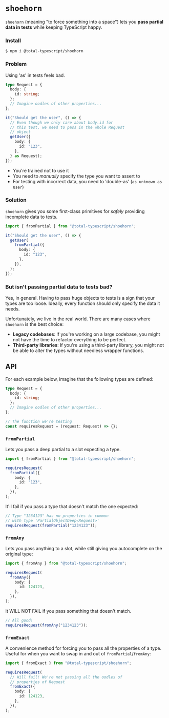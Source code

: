 # `shoehorn`

`shoehorn` (meaning "to force something into a space") lets you **pass partial data in tests** while keeping TypeScript happy.

### Install

```
$ npm i @total-typescript/shoehorn
```

### Problem

Using 'as' in tests feels bad.

```ts
type Request = {
  body: {
    id: string;
  };
  // Imagine oodles of other properties...
};

it("Should get the user", () => {
  // Even though we only care about body.id for
  // this test, we need to pass in the whole Request
  // object
  getUser({
    body: {
      id: "123",
    },
  } as Request);
});
```

- You're trained not to use it
- You need to _manually_ specify the type you want to assert to
- For testing with incorrect data, you need to 'double-as' (`as unknown as User`)

### Solution

`shoehorn` gives you some first-class primitives for _safely_ providing incomplete data to tests.

```ts
import { fromPartial } from "@total-typescript/shoehorn";

it("Should get the user", () => {
  getUser(
    fromPartial({
      body: {
        id: "123",
      },
    }),
  );
});
```

### But isn't passing partial data to tests bad?

Yes, in general. Having to pass huge objects to tests is a sign that your types are too loose. Ideally, every function should only specify the data it needs.

Unfortunately, we live in the real world. There are many cases where `shoehorn` is the best choice:

- **Legacy codebases**: If you're working on a large codebase, you might not have the time to refactor everything to be perfect.
- **Third-party libraries**: If you're using a third-party library, you might not be able to alter the types without needless wrapper functions.

## API

For each example below, imagine that the following types are defined:

```ts
type Request = {
  body: {
    id: string;
  };
  // Imagine oodles of other properties...
};

// The function we're testing
const requiresRequest = (request: Request) => {};
```

### `fromPartial`

Lets you pass a deep partial to a slot expecting a type.

```ts
import { fromPartial } from "@total-typescript/shoehorn";

requiresRequest(
  fromPartial({
    body: {
      id: "123",
    },
  }),
);
```

It'll fail if you pass a type that doesn't match the one expected:

```ts
// Type "1234123" has no properties in common
// with type 'PartialObjectDeep<Request>'
requiresRequest(fromPartial("1234123"));
```

### `fromAny`

Lets you pass anything to a slot, while still giving you autocomplete on the original type:

```ts
import { fromAny } from "@total-typescript/shoehorn";

requiresRequest(
  fromAny({
    body: {
      id: 124123,
    },
  }),
);
```

It WILL NOT FAIL if you pass something that doesn't match.

```ts
// All good!
requiresRequest(fromAny("1234123"));
```

### `fromExact`

A convenience method for forcing you to pass all the properties of a type. Useful for when you want to swap in and out of `fromPartial`/`fromAny`:

```ts
import { fromExact } from "@total-typescript/shoehorn";

requiresRequest(
  // Will fail! We're not passing all the oodles of
  // properties of Request
  fromExact({
    body: {
      id: 124123,
    },
  }),
);
```
